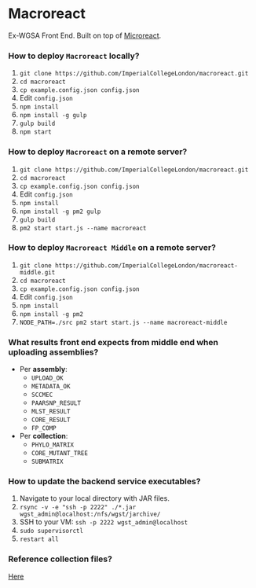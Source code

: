 # Macroreact

Ex-WGSA Front End.
Built on top of [Microreact](https://github.com/ImperialCollegeLondon/microreact).

### How to deploy `Macroreact` locally?

1. `git clone https://github.com/ImperialCollegeLondon/macroreact.git`
2. `cd macroreact`
3. `cp example.config.json config.json`
4. Edit `config.json`
5. `npm install`
6. `npm install -g gulp`
7. `gulp build`
8. `npm start`

### How to deploy `Macroreact` on a remote server?

1. `git clone https://github.com/ImperialCollegeLondon/macroreact.git`
2. `cd macroreact`
3. `cp example.config.json config.json`
4. Edit `config.json`
5. `npm install`
6. `npm install -g pm2 gulp`
7. `gulp build`
8. `pm2 start start.js --name macroreact`

### How to deploy `Macroreact Middle` on a remote server?

1. `git clone https://github.com/ImperialCollegeLondon/macroreact-middle.git`
2. `cd macroreact`
3. `cp example.config.json config.json`
4. Edit `config.json`
5. `npm install`
6. `npm install -g pm2`
7. `NODE_PATH=./src pm2 start start.js --name macroreact-middle`

### What results front end expects from middle end when uploading assemblies?
+ Per __assembly__:
  + `UPLOAD_OK`
  + `METADATA_OK`
  + `SCCMEC`
  + `PAARSNP_RESULT`
  + `MLST_RESULT`
  + `CORE_RESULT`
  + `FP_COMP`
+ Per __collection__:
  + `PHYLO_MATRIX`
  + `CORE_MUTANT_TREE`
  + `SUBMATRIX`

### How to update the backend service executables?

1. Navigate to your local directory with JAR files.
2. `rsync -v -e "ssh -p 2222" ./*.jar wgst_admin@localhost:/nfs/wgst/jarchive/`
3. SSH to your VM: `ssh -p 2222 wgst_admin@localhost`
4. `sudo supervisorctl`
5. `restart all`

### Reference collection files?

[Here](https://drive.google.com/drive/folders/0B5jx-9ZvRjnYU0NoQlFEZU5mdFU)
